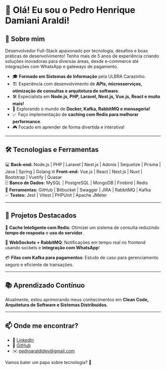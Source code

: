 # 👋 Olá! Eu sou o Pedro Henrique Damiani Araldi!

## 🚀 Sobre mim
Desenvolvedor Full-Stack apaixonado por tecnologia, desafios e boas práticas de desenvolvimento! Tenho mais de 5 anos de experiência criando soluções inovadoras para diversas áreas, desde e-commerce até integrações com WhatsApp e gateways de pagamento.

- 🎓 **Formado em Sistemas de Informação** pela ULBRA Carazinho.
- 🏗️ Experiência com desenvolvimento de **APIs, microsserviços, otimização de consultas e arquitetura de software**.
- 🛠️ Especialista em **Node.js, PHP, Laravel, Nest.js, Vue.js, React e muito mais!**
- 🚀 Explorando o mundo de **Docker, Kafka, RabbitMQ e mensageria!**
- 📈 Faço implementação de **caching com Redis para melhorar performance**.
- 🎮 Focado em aprender de forma divertida e interativa!

---

## 🛠️ Tecnologias e Ferramentas

💻 **Back-end:** Node.js | PHP | Laravel | Nest.js | Adonis | Sequelize | Prisma | Java | Spring | Golang 
🌐 **Front-end:** Vue.js | React | Next.js | Nuxt | Bootstrap | Vuetify | Quasar  
🗄️ **Banco de Dados:** MySQL | PostgreSQL | MongoDB | Firebird | Redis  
🔧 **Ferramentas:** GitHub | Bitbucket | Swagger | JIRA | RabbitMQ | Kafka  
✅ **Testes:** Jest | Vitest | PHPUnit | Apache JMeter  

---

## 🚀 Projetos Destacados

🎯 **Cache Inteligente com Redis**: Otimizei um sistema de consulta reduzindo **tempo de resposta** e **uso do servidor**.

📡 **WebSockets + RabbitMQ**: Notificações em tempo real no frontend usando sockets e **integração com WhatsApp**!

💳 **Filas com Kafka para pagamentos**: Estudo de caso para gerenciamento seguro e eficiente de transações.

---

## 📚 Aprendizado Contínuo
Atualmente, estou aprimorando meus conhecimentos em **Clean Code, Arquitetura de Software e Sistemas Distribuídos**.

---

## 📫 Onde me encontrar?

- 💼 [LinkedIn](https://www.linkedin.com/in/pedroaraldidev)
- 🏡 [GitHub](https://github.com/pedroaraldidev)
- ✉️ pedroaraldidev@gmail.com

Vamos bater um papo sobre tecnologia? 🚀

